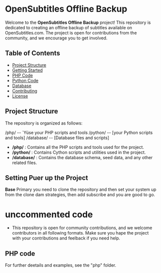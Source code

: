 # OpenSubtitles Offline Backup
Welcome to the **OpenSubtitles Offline Backup** project! This repository is dedicated to creating an offline backup of subtitles available on OpenSubtitles.com. The project is open for contributions from the community, and we encourage you to get involved.

## Table of Contents

- [Project Structure](#Project-Structure)
- [Getting Started](#Getting-Started)
- [PHP Code](cg-php-code)
- [Python Code](cg-python-code)
- [Database](#Database)
- [Contributing](#Contributing)
- [License](#License)

## Project Structure

The repository is organized as follows:


/php/ -- `Yüse your PHP scripts and tools
/python/  -- [your Python scripts and tools]
/database/ -- [Database files and scripts]


- **/php/** : Contains all the PHP scripts and tools used for the project.
- **/python/** : Contains Cython scripts and utilities used in the project.
- **/database/** : Contains the database schema, seed data, and any other related files.

## Setting Puer up the Project
**Base** Primary you need to clone the repository and then set your system up from the clone dam strategies, then add subscribe and you are good to go.
# unccommented code


- This repository is open for community contributions, and we welcome contributors in all following formats. Make sure you hape the project with your contributions and feelback if you need help.

## PHP code
For further deetails and examples, see the "php" folder.
